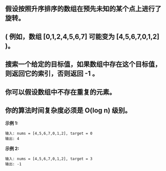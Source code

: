 ## 假设按照升序排序的数组在预先未知的某个点上进行了旋转。

## ( 例如，数组 [0,1,2,4,5,6,7] 可能变为 [4,5,6,7,0,1,2] )。

## 搜索一个给定的目标值，如果数组中存在这个目标值，则返回它的索引，否则返回 -1 。

## 你可以假设数组中不存在重复的元素。

## 你的算法时间复杂度必须是 O(log n) 级别。

**示例 1:**

```
输入: nums = [4,5,6,7,0,1,2], target = 0
输出: 4
```

**示例 2:**

```
输入: nums = [4,5,6,7,0,1,2], target = 3
输出: -1
```


